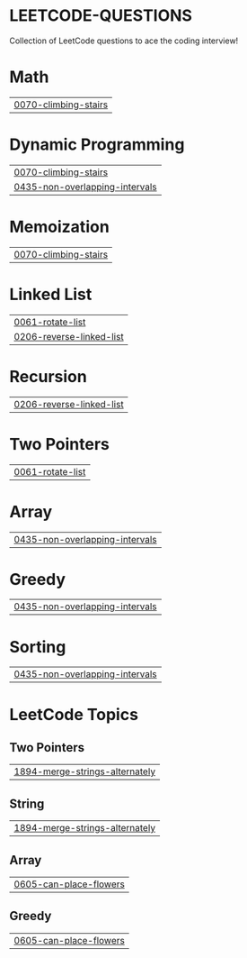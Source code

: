 # LEETCODE-QUESTIONS
Collection of LeetCode questions to ace the coding interview!


# Math
|  |
| ------- |
| [0070-climbing-stairs](https://github.com/IshanChand/LEETCODE-QUESTIONS/tree/master/0070-climbing-stairs) |
# Dynamic Programming
|  |
| ------- |
| [0070-climbing-stairs](https://github.com/IshanChand/LEETCODE-QUESTIONS/tree/master/0070-climbing-stairs) |
| [0435-non-overlapping-intervals](https://github.com/IshanChand/LEETCODE-QUESTIONS/tree/master/0435-non-overlapping-intervals) |
# Memoization
|  |
| ------- |
| [0070-climbing-stairs](https://github.com/IshanChand/LEETCODE-QUESTIONS/tree/master/0070-climbing-stairs) |
# Linked List
|  |
| ------- |
| [0061-rotate-list](https://github.com/IshanChand/LEETCODE-QUESTIONS/tree/master/0061-rotate-list) |
| [0206-reverse-linked-list](https://github.com/IshanChand/LEETCODE-QUESTIONS/tree/master/0206-reverse-linked-list) |
# Recursion
|  |
| ------- |
| [0206-reverse-linked-list](https://github.com/IshanChand/LEETCODE-QUESTIONS/tree/master/0206-reverse-linked-list) |
# Two Pointers
|  |
| ------- |
| [0061-rotate-list](https://github.com/IshanChand/LEETCODE-QUESTIONS/tree/master/0061-rotate-list) |
# Array
|  |
| ------- |
| [0435-non-overlapping-intervals](https://github.com/IshanChand/LEETCODE-QUESTIONS/tree/master/0435-non-overlapping-intervals) |
# Greedy
|  |
| ------- |
| [0435-non-overlapping-intervals](https://github.com/IshanChand/LEETCODE-QUESTIONS/tree/master/0435-non-overlapping-intervals) |
# Sorting
|  |
| ------- |
| [0435-non-overlapping-intervals](https://github.com/IshanChand/LEETCODE-QUESTIONS/tree/master/0435-non-overlapping-intervals) |
<!---LeetCode Topics Start-->
# LeetCode Topics
## Two Pointers
|  |
| ------- |
| [1894-merge-strings-alternately](https://github.com/IshanChand/LEETCODE-QUESTIONS/tree/master/1894-merge-strings-alternately) |
## String
|  |
| ------- |
| [1894-merge-strings-alternately](https://github.com/IshanChand/LEETCODE-QUESTIONS/tree/master/1894-merge-strings-alternately) |
## Array
|  |
| ------- |
| [0605-can-place-flowers](https://github.com/IshanChand/LEETCODE-QUESTIONS/tree/master/0605-can-place-flowers) |
## Greedy
|  |
| ------- |
| [0605-can-place-flowers](https://github.com/IshanChand/LEETCODE-QUESTIONS/tree/master/0605-can-place-flowers) |
<!---LeetCode Topics End-->